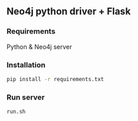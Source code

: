 ## Neo4j python driver + Flask

### Requirements
Python & Neo4j server

### Installation
```bash
pip install -r requirements.txt
```

### Run server
```bash
run.sh
```
